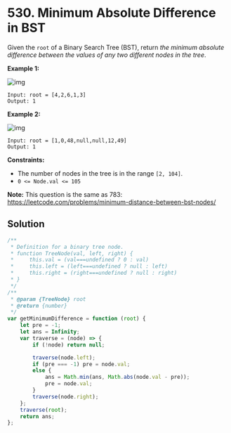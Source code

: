 # 530. Minimum Absolute Difference in BST

Given the `root` of a Binary Search Tree (BST), return _the minimum absolute difference between the values of any two different nodes in the tree_.

**Example 1:**

![img](https://assets.leetcode.com/uploads/2021/02/05/bst1.jpg)

```
Input: root = [4,2,6,1,3]
Output: 1
```

**Example 2:**

![img](https://assets.leetcode.com/uploads/2021/02/05/bst2.jpg)

```
Input: root = [1,0,48,null,null,12,49]
Output: 1
```

**Constraints:**

-   The number of nodes in the tree is in the range `[2, 104]`.
-   `0 <= Node.val <= 105`

**Note:** This question is the same as 783: https://leetcode.com/problems/minimum-distance-between-bst-nodes/

## Solution

```javascript
/**
 * Definition for a binary tree node.
 * function TreeNode(val, left, right) {
 *     this.val = (val===undefined ? 0 : val)
 *     this.left = (left===undefined ? null : left)
 *     this.right = (right===undefined ? null : right)
 * }
 */
/**
 * @param {TreeNode} root
 * @return {number}
 */
var getMinimumDifference = function (root) {
    let pre = -1;
    let ans = Infinity;
    var traverse = (node) => {
        if (!node) return null;

        traverse(node.left);
        if (pre === -1) pre = node.val;
        else {
            ans = Math.min(ans, Math.abs(node.val - pre));
            pre = node.val;
        }
        traverse(node.right);
    };
    traverse(root);
    return ans;
};
```
